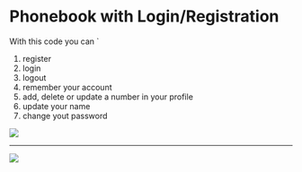 # Phonebook with Login/Registration

With this code you can `
1. register
2. login
3. logout
4. remember your account
5. add, delete or update a number in your profile
6. update your name 
7. change yout password

<img src="https://i.ibb.co/J2VWy4L/firstPNG.png">
<hr>
<img src="https://i.ibb.co/dLxdpbD/second-PNG.png">
